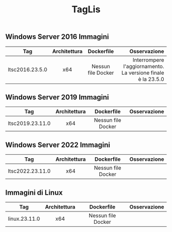 ﻿---
title: TagLis
second_title: Aspose.Cells Cloud Documen
type: docs
url: /it/docker/tag-list/
description: Piattaforme supportate
weight: 30
---
##  Windows Server 2016 Immagini ##

Tag | Architettura | Dockerfile | Osservazione
---|:--:|:--:|---:
ltsc2016.23.5.0 | x64 | Nessun file Docker | Interrompere l'aggiornamento. La versione finale è la 23.5.0


##  Windows Server 2019 Immagini ##

Tag | Architettura | Dockerfile | Osservazione
---|:--:|:--:|---:
ltsc2019.23.11.0 | x64 | Nessun file Docker |

##  Windows Server 2022 Immagini ##

Tag | Architettura | Dockerfile | Osservazione
---|:--:|:--:|---:
 ltsc2022.23.11.0 | x64 | Nessun file Docker |

##  Immagini di Linux ##

Tag | Architettura | Dockerfile | Osservazione
---|:--:|:--:|---:
linux.23.11.0 | x64 | Nessun file Docker |
